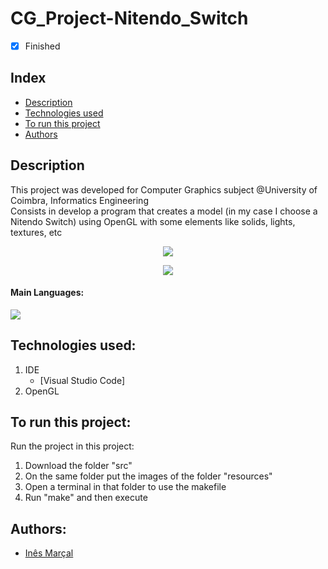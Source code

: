 # CG_Project-Nitendo_Switch
- [x] Finished

## Index
- [Description](#description)
- [Technologies used](#technologies-used)
- [To run this project](#to-run-this-project)
- [Authors](#authors)

## Description
This project was developed for Computer Graphics subject @University of Coimbra, Informatics Engineering<br>
Consists in develop a program that creates a model (in my case I choose a Nitendo Switch) using OpenGL with some elements like solids, lights, textures, etc<br>
<p align="center">
  <img src=https://i.imgur.com/lYxu97D.pngg />
</p>
<p align="center">
  <img src=https://i.imgur.com/RgjOXHl.png />
</p>

#### Main Languages:
![](https://img.shields.io/badge/-C++-333333?style=flat&logo=C%2B%2B&logoColor=895BE6)

## Technologies used:
1. IDE
    - [Visual Studio Code] 
2. OpenGL

## To run this project:
Run the project in this project:
1. Download the folder "src" 
2. On the same folder put the images of the folder "resources"
3. Open a terminal in that folder to use the makefile 
4. Run "make" and then execute

## Authors:
- [Inês Marçal]([https://github.com/ikikara](https://github.com/inesmarcal/))
